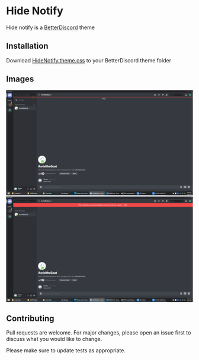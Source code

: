 # Hide Notify

Hide notify is a [BetterDiscord](https://betterdiscord.net/) theme

## Installation

Download [HideNotify.theme.css](https://github.com/AsrieltheGoat/hidenotify/blob/main/HideNotify.theme.css) to your BetterDiscord theme folder

## Images
<img src="/img/img1.png" alt="Normal">
<img src="/img/img2.png" alt="Hovering">

## Contributing
Pull requests are welcome. For major changes, please open an issue first to discuss what you would like to change.

Please make sure to update tests as appropriate.
